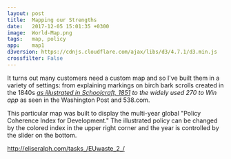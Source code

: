 ```yaml
---
layout: post
title:  Mapping our Strengths
date:   2017-12-05 15:01:35 +0300
image:  World-Map.png
tags:   map, policy
app:    map1
d3version: https://cdnjs.cloudflare.com/ajax/libs/d3/4.7.1/d3.min.js
crossfilter: False
---
```


It turns out many customers need a custom map and so I've built them in a variety of settings: from explaining markings on birch bark scrolls created in the 1840s<span class='tooltip'>*<span class="tooltiptext">
                <a href = "http://eliseralph.com/Chippewa/Mscroll_LVD.shtml">as illustrated in Schoolcraft, 1851</a> </span></span> to the <span class = bold>widely used 270 to Win app</span><span class='tooltip'>*<span class="tooltiptext">
                as seen in the Washington Post and 538.com.</span></span>
                    
This particular map was built to display the multi-year global "Policy Coherence Index for Development." The illustrated policy can be changed by the colored index in the upper right corner and the year is controlled by the slider on the bottom.

http://eliseralph.com/tasks_/EUwaste_2_/
           
           
